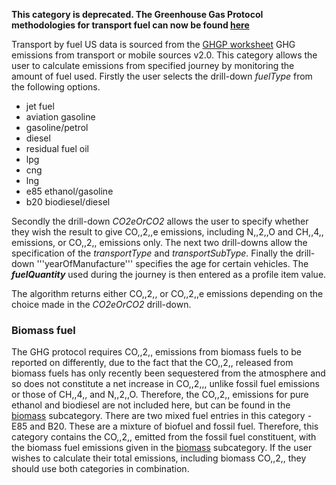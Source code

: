 **This category is deprecated. The Greenhouse Gas Protocol methodologies
for transport fuel can now be found
[here](Transport_fuels_by_Greenhouse_Gas_Protocol)**

Transport by fuel US data is sourced from the [GHGP
worksheet](http://www.ghgprotocol.org/calculation-tools/all-tools) GHG
emissions from transport or mobile sources v2.0. This category allows
the user to calculate emissions from specified journey by monitoring the
amount of fuel used. Firstly the user selects the drill-down *fuelType*
from the following options.

  - jet fuel
  - aviation gasoline
  - gasoline/petrol
  - diesel
  - residual fuel oil
  - lpg
  - cng
  - lng
  - e85 ethanol/gasoline
  - b20 biodiesel/diesel

Secondly the drill-down *CO2eOrCO2* allows the user to specify whether
they wish the result to give CO,,2,,e emissions, including N,,2,,O and
CH,,4,, emissions, or CO,,2,, emissions only. The next two drill-downs
allow the specification of the *transportType* and *transportSubType*.
Finally the drill-down '''yearOfManufacture''' specifies the age for
certain vehicles. The ***fuelQuantity*** used during the journey is then
entered as a profile item value.

The algorithm returns either CO,,2,, or CO,,2,,e emissions depending on
the choice made in the *CO2eOrCO2* drill-down.

### Biomass fuel

The GHG protocol requires CO,,2,, emissions from biomass fuels to be
reported on differently, due to the fact that the CO,,2,, released from
biomass fuels has only recently been sequestered from the atmosphere and
so does not constitute a net increase in CO,,2,,, unlike fossil fuel
emissions or those of CH,,4,, and N,,2,,O. Therefore, the CO,,2,,
emissions for pure ethanol and biodiesel are not included here, but can
be found in the [biomass](US_transport_biofuel) subcategory. There are
two mixed fuel entries in this category - E85 and B20. These are a
mixture of biofuel and fossil fuel. Therefore, this category contains
the CO,,2,, emitted from the fossil fuel constituent, with the biomass
fuel emissions given in the [biomass](US_transport_biofuel) subcategory.
If the user wishes to calculate their total emissions, including biomass
CO,,2,, they should use both categories in combination.
